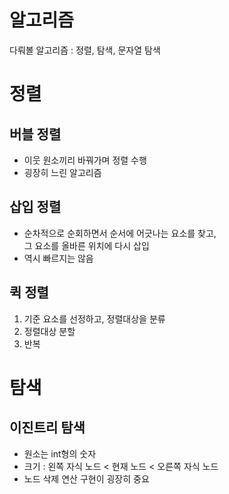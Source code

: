 # 알고리즘
다뤄볼 알고리즘 : 정렬, 탐색, 문자열 탐색

# 정렬
## 버블 정렬
* 이웃 원소끼리 바꿔가며 정렬 수행
* 굉장히 느린 알고리즘
## 삽입 정렬
* 순차적으로 순회하면서 순서에 어긋나는 요소를 찾고, <br>
그 요소를 올바른 위치에 다시 삽입
* 역시 빠르지는 않음
## 퀵 정렬
1. 기준 요소를 선정하고, 정렬대상을 분류
2. 정렬대상 분할
3. 반복

# 탐색
## 이진트리 탐색
* 원소는 int형의 숫자
* 크기 : 왼쪽 자식 노드 < 현재 노드 < 오른쪽 자식 노드
* 노드 삭제 연산 구현이 굉장히 중요